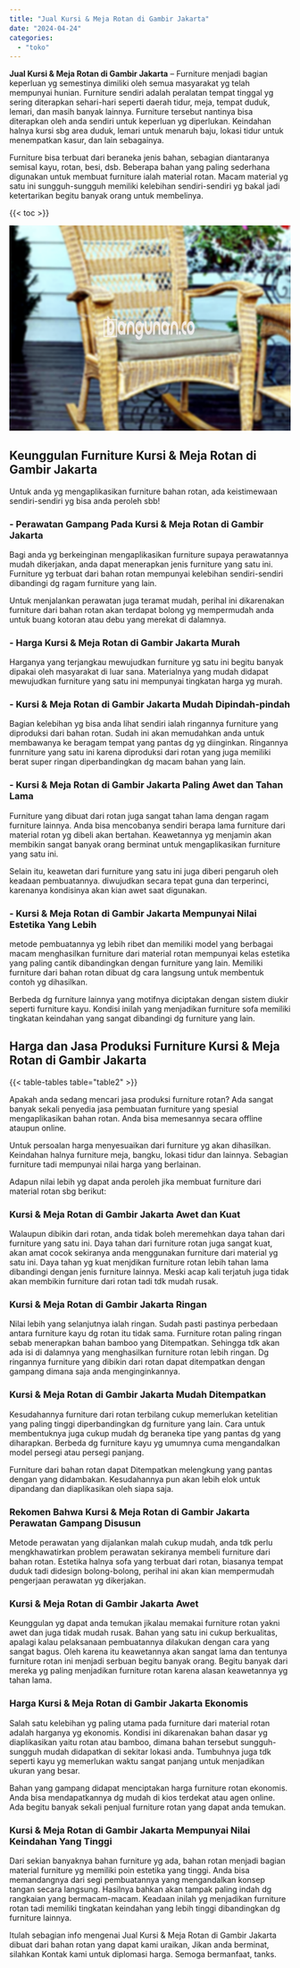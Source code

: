 ```yaml
---
title: "Jual Kursi & Meja Rotan di Gambir Jakarta"
date: "2024-04-24"
categories: 
  - "toko"
---
```


**Jual Kursi & Meja Rotan di Gambir Jakarta** – Furniture menjadi bagian keperluan yg semestinya dimiliki oleh semua masyarakat yg telah mempunyai hunian. Furniture sendiri adalah peralatan tempat tinggal yg sering diterapkan sehari-hari seperti daerah tidur, meja, tempat duduk, lemari, dan masih banyak lainnya. Furniture tersebut nantinya bisa diterapkan oleh anda sendiri untuk keperluan yg diperlukan. Keindahan halnya kursi sbg area duduk, lemari untuk menaruh baju, lokasi tidur untuk menempatkan kasur, dan lain sebagainya.

Furniture bisa terbuat dari beraneka jenis bahan, sebagian diantaranya semisal kayu, rotan, besi, dsb. Beberapa bahan yang paling sederhana digunakan untuk membuat furniture ialah material rotan. Macam material yg satu ini sungguh-sungguh memiliki kelebihan sendiri-sendiri yg bakal jadi ketertarikan begitu banyak orang untuk membelinya.

{{< toc >}}

![Jual Kursi & Meja Rotan di Gambir Jakarta](/images/kursi-meja-rotan-murah20.png)

## Keunggulan Furniture Kursi & Meja Rotan di Gambir Jakarta

Untuk anda yg mengaplikasikan furniture bahan rotan, ada keistimewaan sendiri-sendiri yg bisa anda peroleh sbb!

### \- Perawatan Gampang Pada Kursi & Meja Rotan di Gambir Jakarta

Bagi anda yg berkeinginan mengaplikasikan furniture supaya perawatannya mudah dikerjakan, anda dapat menerapkan jenis furniture yang satu ini. Furniture yg terbuat dari bahan rotan mempunyai kelebihan sendiri-sendiri dibandingi dg ragam furniture yang lain.

Untuk menjalankan perawatan juga teramat mudah, perihal ini dikarenakan furniture dari bahan rotan akan terdapat bolong yg mempermudah anda untuk buang kotoran atau debu yang merekat di dalamnya.

### \- Harga Kursi & Meja Rotan di Gambir Jakarta Murah

Harganya yang terjangkau mewujudkan furniture yg satu ini begitu banyak dipakai oleh masyarakat di luar sana. Materialnya yang mudah didapat mewujudkan furniture yang satu ini mempunyai tingkatan harga yg murah.

### \- Kursi & Meja Rotan di Gambir Jakarta Mudah Dipindah-pindah

Bagian kelebihan yg bisa anda lihat sendiri ialah ringannya furniture yang diproduksi dari bahan rotan. Sudah ini akan memudahkan anda untuk membawanya ke beragam tempat yang pantas dg yg diinginkan. Ringannya funrniture yang satu ini karena diproduksi dari rotan yang juga memiliki berat super ringan diperbandingkan dg macam bahan yang lain.

### \- Kursi & Meja Rotan di Gambir Jakarta Paling Awet dan Tahan Lama

Furniture yang dibuat dari rotan juga sangat tahan lama dengan ragam furniture lainnya. Anda bisa mencobanya sendiri berapa lama furniture dari material rotan yg dibeli akan bertahan. Keawetannya yg menjamin akan membikin sangat banyak orang berminat untuk mengaplikasikan furniture yang satu ini.

Selain itu, keawetan dari furniture yang satu ini juga diberi pengaruh oleh keadaan pembuatannya. diwujudkan secara tepat guna dan terperinci, karenanya kondisinya akan kian awet saat digunakan.

### \- Kursi & Meja Rotan di Gambir Jakarta Mempunyai Nilai Estetika Yang Lebih

metode pembuatannya yg lebih ribet dan memiliki model yang berbagai macam menghasilkan furniture dari material rotan mempunyai kelas estetika yang paling cantik dibandingkan dengan furniture yang lain. Memiliki furniture dari bahan rotan dibuat dg cara langsung untuk membentuk contoh yg dihasilkan.

Berbeda dg furniture lainnya yang motifnya diciptakan dengan sistem diukir seperti furniture kayu. Kondisi inilah yang menjadikan furniture sofa memiliki tingkatan keindahan yang sangat dibandingi dg furniture yang lain.

## Harga dan Jasa Produksi Furniture Kursi & Meja Rotan di Gambir Jakarta

{{< table-tables table="table2" >}}

Apakah anda sedang mencari jasa produksi furniture rotan? Ada sangat banyak sekali penyedia jasa pembuatan furniture yang spesial mengaplikasikan bahan rotan. Anda bisa memesannya secara offline ataupun online.

Untuk persoalan harga menyesuaikan dari furniture yg akan dihasilkan. Keindahan halnya furniture meja, bangku, lokasi tidur dan lainnya. Sebagian furniture tadi mempunyai nilai harga yang berlainan.

Adapun nilai lebih yg dapat anda peroleh jika membuat furniture dari material rotan sbg berikut:

### Kursi & Meja Rotan di Gambir Jakarta Awet dan Kuat

Walaupun dibikin dari rotan, anda tidak boleh meremehkan daya tahan dari furniture yang satu ini. Daya tahan dari furniture rotan juga sangat kuat, akan amat cocok sekiranya anda menggunakan furniture dari material yg satu ini. Daya tahan yg kuat menjdikan furniture rotan lebih tahan lama dibandingi dengan jenis furniture lainnya. Meski acap kali terjatuh juga tidak akan membikin furniture dari rotan tadi tdk mudah rusak.

### Kursi & Meja Rotan di Gambir Jakarta Ringan

Nilai lebih yang selanjutnya ialah ringan. Sudah pasti pastinya perbedaan antara furniture kayu dg rotan itu tidak sama. Furniture rotan paling ringan sebab menerapkan bahan bamboo yang Ditempatkan. Sehingga tdk akan ada isi di dalamnya yang menghasilkan furniture rotan lebih ringan. Dg ringannya furniture yang dibikin dari rotan dapat ditempatkan dengan gampang dimana saja anda menginginkannya.

### Kursi & Meja Rotan di Gambir Jakarta Mudah Ditempatkan

Kesudahannya furniture dari rotan terbilang cukup memerlukan ketelitian yang paling tinggi diperbandingkan dg furniture yang lain. Cara untuk membentuknya juga cukup mudah dg beraneka tipe yang pantas dg yang diharapkan. Berbeda dg furniture kayu yg umumnya cuma mengandalkan model persegi atau persegi panjang.

Furniture dari bahan rotan dapat Ditempatkan melengkung yang pantas dengan yang didambakan. Kesudahannya pun akan lebih elok untuk dipandang dan diaplikasikan oleh siapa saja.

### Rekomen Bahwa Kursi & Meja Rotan di Gambir Jakarta Perawatan Gampang Disusun

Metode perawatan yang dijalankan malah cukup mudah, anda tdk perlu mengkhawatirkan problem perawatan sekiranya membeli furniture dari bahan rotan. Estetika halnya sofa yang terbuat dari rotan, biasanya tempat duduk tadi didesign bolong-bolong, perihal ini akan kian mempermudah pengerjaan perawatan yg dikerjakan.

### Kursi & Meja Rotan di Gambir Jakarta Awet

Keunggulan yg dapat anda temukan jikalau memakai furniture rotan yakni awet dan juga tidak mudah rusak. Bahan yang satu ini cukup berkualitas, apalagi kalau pelaksanaan pembuatannya dilakukan dengan cara yang sangat bagus. Oleh karena itu keawetannya akan sangat lama dan tentunya furniture rotan ini menjadi serbuan begitu banyak orang. Begitu banyak dari mereka yg paling menjadikan furniture rotan karena alasan keawetannya yg tahan lama.

### Harga Kursi & Meja Rotan di Gambir Jakarta Ekonomis

Salah satu kelebihan yg paling utama pada furniture dari material rotan adalah harganya yg ekonomis. Kondisi ini dikarenakan bahan dasar yg diaplikasikan yaitu rotan atau bamboo, dimana bahan tersebut sungguh-sungguh mudah didapatkan di sekitar lokasi anda. Tumbuhnya juga tdk seperti kayu yg memerlukan waktu sangat panjang untuk menjadikan ukuran yang besar.

Bahan yang gampang didapat menciptakan harga furniture rotan ekonomis. Anda bisa mendapatkannya dg mudah di kios terdekat atau agen online. Ada begitu banyak sekali penjual furniture rotan yang dapat anda temukan.

### Kursi & Meja Rotan di Gambir Jakarta Mempunyai Nilai Keindahan Yang Tinggi

Dari sekian banyaknya bahan furniture yg ada, bahan rotan menjadi bagian material furniture yg memiliki poin estetika yang tinggi. Anda bisa memandangnya dari segi pembuatannya yang mengandalkan konsep tangan secara langsung. Hasilnya bahkan akan tampak paling indah dg rangkaian yang bermacam-macam. Keadaan inilah yg menjadikan furniture rotan tadi memiliki tingkatan keindahan yang lebih tinggi dibandingkan dg furniture lainnya.

Itulah sebagian info mengenai Jual Kursi & Meja Rotan di Gambir Jakarta dibuat dari bahan rotan yang dapat kami uraikan, Jikan anda berminat, silahkan Kontak kami untuk diplomasi harga. Semoga bermanfaat, tanks.
